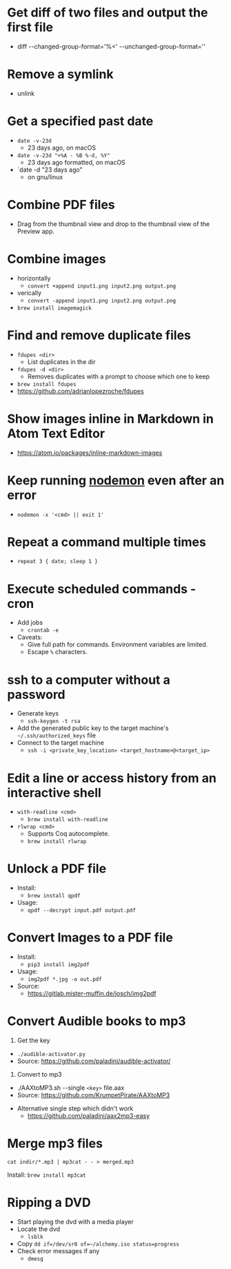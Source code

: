 # Get diff of two files and output the first file
* diff --changed-group-format='%<' --unchanged-group-format='' <first-file> <second-file>

# Remove a symlink
* unlink <symlink>

# Get a specified past date
* `date -v-23d`
  - 23 days ago, on macOS
* `date -v-23d "+%A - %B %-d, %Y"`
  - 23 days ago formatted, on macOS
* `date -d "23 days ago"
  - on gnu/linux

# Combine PDF files
* Drag from the thumbnail view and drop to the thumbnail view of the Preview app.

# Combine images
* horizontally
  - `convert +append input1.png input2.png output.png`
* verically
  - `convert -append input1.png input2.png output.png`
* `brew install imagemagick`

# Find and remove duplicate files
* `fdupes <dir>`
  - List duplicates in the dir
* `fdupes -d <dir>`
  - Removes duplicates with a prompt to choose which one to keep
* `brew install fdupes`
* https://github.com/adrianlopezroche/fdupes

# Show images inline in Markdown in Atom Text Editor
* https://atom.io/packages/inline-markdown-images

# Keep running [nodemon](https://nodemon.io/) even after an error
* `nodemon -x '<cmd> || exit 1'`

# Repeat a command multiple times
* `repeat 3 { date; sleep 1 }`

# Execute scheduled commands - cron

* Add jobs
  - `crontab -e`
* Caveats:
  - Give full path for commands. Environment variables are limited.
  - Escape `%` characters.

# ssh to a computer without a password

* Generate keys
  - `ssh-keygen -t rsa`
* Add the generated public key to the target machine's `~/.ssh/authorized_keys` file
* Connect to the target machine
  - `ssh -i <private_key_location> <target_hostname>@<target_ip>`

# Edit a line or access history from an interactive shell

* `with-readline <cmd>`
  - `brew install with-readline`
* `rlwrap <cmd>`
  - Supports Coq autocomplete.
  - `brew install rlwrap`


# Unlock a PDF file

* Install:
  - `brew install qpdf`
* Usage:
  - `qpdf --decrypt input.pdf output.pdf`

# Convert Images to a PDF file

* Install:
  - `pip3 install img2pdf`
* Usage:
  - `img2pdf *.jpg -o out.pdf`
* Source:
  - https://gitlab.mister-muffin.de/josch/img2pdf

# Convert Audible books to mp3

1. Get the key
  - `./audible-activator.py`
  - Source: https://github.com/paladini/audible-activator/
1. Convert to mp3
  - ./AAXtoMP3.sh --single `<key>` file.aax
  - Source: https://github.com/KrumpetPirate/AAXtoMP3

* Alternative single step which didn't work
  - https://github.com/paladini/aax2mp3-easy

# Merge mp3 files

`cat indir/*.mp3 | mp3cat - - > merged.mp3`

Install: `brew install mp3cat`

# Ripping a DVD

* Start playing the dvd with a media player
* Locate the dvd
  - `lsblk`
* Copy
  `dd if=/dev/sr0 of=~/alchemy.iso status=progress`
* Check error messages if any
  - `dmesg`
